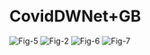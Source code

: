 # CovidDWNet+GB
![Fig-5](https://user-images.githubusercontent.com/79109465/194857956-dac68fae-9397-475b-bd67-4d9d10035bda.jpg)
![Fig-2](https://user-images.githubusercontent.com/79109465/194858044-484a4cee-fc54-4b04-9573-749c8d302d87.jpg)
![Fig-6](https://user-images.githubusercontent.com/79109465/194857983-d26825f2-aaac-442b-99e1-2b779f28221b.jpg)
![Fig-7](https://user-images.githubusercontent.com/79109465/194858007-fab2ea83-4600-42b0-b75d-1d299c04271d.jpg)

